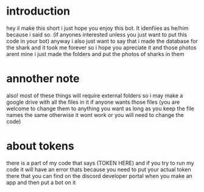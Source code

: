 # introduction
hey il make this short i just hope you enjoy this bot. It idenfiies as he/him because i said so. (if anyones interested unless you just want to put this code in your bot)
anyway i also just want to say that i made the database for the shark and it took me forever so i hope you apreciate it and those photos arent mine i just made the folders and put the photos of sharks in them

# annother note
also! most of these things will require external folders so i may make a google drive with all the files in it if anyone wants those files (you are welcome to change them to anything you want as long as you keep the file names the same otherwise it wont work or you will need to change the code)

# about tokens
there is a part of my code that says (TOKEN HERE) and if you try to run my code it will have an error thats because you need to put your actual token there that you can find on the discord developer portal when you make an app and then put a bot on it 
